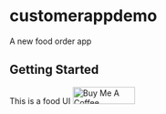 # customerappdemo

A new food order app

## Getting Started

This is a food UI
<a href="https://www.buymeacoffee.com/iNeedHelpX" target="_blank"><img src="https://cdn.buymeacoffee.com/buttons/v2/arial-yellow.png" alt="Buy Me A Coffee" style="height: 30px !important;width: 109px !important;" ></a>
